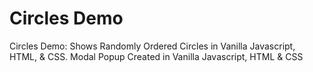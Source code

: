 # Circles Demo
 Circles Demo: Shows Randomly Ordered Circles in Vanilla Javascript, HTML, & CSS.
 Modal Popup Created in Vanilla Javascript, HTML & CSS
